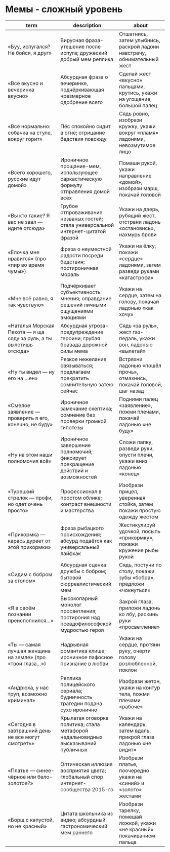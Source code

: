 # Мемы - сложный уровень

| term | description | about |
|---|---|---|
| «Буу, испугался? Не бойся, я друг» | Вирусная фраза-утешение после испуга; дружеский добрый мем реплика | Отшатнись, затем улыбнись, раскрой ладони навстречу, обнимательный жест |
| «Всё вкусно и вечеринка вкусно» | Абсурдная фраза о вечеринке, подчёркивающая чрезмерное одобрение всего | Сделай жест «вкусно» пальцами, крутись, укажи на угощение, большой палец |
| «Всё нормально: собачка на стуле, вокруг горит» | Пёс спокойно сидит в огне; отрицание бедствия повсюду | Сядь ровно, изобрази кружку, укажи вокруг «пламя» ладонями, невозмутимое лицо |
| «Всего хорошего, русские идут домой» | Ироничное прощание-мем, использующее саркастическую формулу отправления домой всех | Помаши рукой, укажи направление «домой», изобрази марш, покачай головой |
| «Вы кто такие? Я вас не звал — идите отсюда» | Грубое отпроваживание незваных гостей; стала универсальной интернет-цитатой фразой | Укажи на дверь, рубящий жест, отстрани ладонь «остановись», нахмурь брови |
| «Ёлочка мне нравится» (про «пир во время чумы») | Фраза о неуместной радости посреди бедствия; постироничная мораль | Укажи на ёлку, покажи «сердце» ладонями, затем разведи руками «катастрофа» |
| «Мне всё равно, я так чувствую» | Подчёркивает субъективность мнения; оправдание решений личными ощущениями эмоциями | Укажи на сердце, затем на голову, покачай ладонью «как хочу» |
| «Наталья Морская Пехота — я ща сяду за руль, а ты вылетишь отсюда» | Абсурдная угроза-предупреждение героини; грубая бравада дорожной силы мема | Сядь «за руль», жест газ-педаль, укажи вон, ладонью «вылетай» |
| «Ну ты видел — ну его на …ен» | Резкое нежелание связываться; предлагаем прекратить сомнительную затею сейчас | Встряхни ладонью «пошёл прочь», отмахнись, покачай головой, шаг назад |
| «Смелое заявление — проверять я его, конечно, не буду» | Ироничное замечание скептика; сомнение без проверки громкой гипотезы | Подними палец «заявление», пожми плечами, покачай ладонью «не буду» |
| «Ну на этом наши полномочия всё» | Ироничное завершение полномочий; фиксирует прекращение действий и возможностей | Сложи папку, разведи руки, опусти плечи, укажи вниз ладонью «конец» |
| «Турецкий стрелок — профи, но одет очень просто» | Профессионал в простом облике; контраст внешности и мастерства | Изобрази прицел, уверенная стойка, затем покажи простую одежду жестом |
| «Прикормка — карась дуреет от этой прикормки» | Фраза рыбацкого происхождения; абсурд подаётся как универсальный лайфхак | Жестикулируй удочкой, посыпь «прикормку», покажи кружение рыбы рукой |
| «Сидим с бобром за столом» | Абсурдная сценка дружбы с бобром; бытовой сюрреалистический мем | Сядь, постучи по столу, покажи зубы «бобра», предложи «чокнуться» |
| «Я в своём познании преисполнился…» | Высокопарный монолог просветления; постирония над псевдофилософской мудростью героя | Закрой глаза, приложи ладонь ко лбу, раскинь руки «просветление» |
| «Ты — самая лучшая женщина на земле» (про «твои глаза…») | Надрывная романтика клише; ироничное пафосное признание в любви | Укажи на сердце, протяни руку, очерти голову возлюбленной, поклон |
| «Андрюха, у нас труп, возможно криминал» | Реплика полицейского сериала; будничность трагедии подана сухо иронично | Изобрази жетон, укажи на контур тела, пожми плечами «рабоче» |
| «Сегодня в завтрашний день не все могут смотреть» | Крылатая оговорка политика; стала метафорой недальновидных высказываний публичных | Укажи на календарь, затем вдаль, прикрой глаза ладонью «не видит» |
| «Платье — синее-чёрное или бело-золотое?» | Оптическая иллюзия восприятия цвета; глобальный спор интернет-сообщества 2015-го | Изобрази платье, поочередно укажи на «синий» и «золото» жестами |
| «Борщ с капустой, но не красный» | Цитата школьника из видео; абсурдный гастрономический мем раннего | Изобрази тарелку, помешай ложкой, укажи «не красный» покачиванием пальца |
